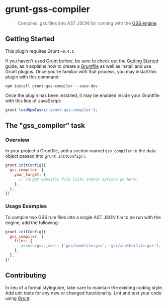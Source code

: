 # grunt-gss-compiler

> Compiles .gss files into AST JSON for running with the [GSS engine](http://gridstylesheets.org/).

## Getting Started
This plugin requires Grunt `~0.4.1`

If you haven't used [Grunt](http://gruntjs.com/) before, be sure to check out the [Getting Started](http://gruntjs.com/getting-started) guide, as it explains how to create a [Gruntfile](http://gruntjs.com/sample-gruntfile) as well as install and use Grunt plugins. Once you're familiar with that process, you may install this plugin with this command:

```shell
npm install grunt-gss-compiler --save-dev
```

Once the plugin has been installed, it may be enabled inside your Gruntfile with this line of JavaScript:

```js
grunt.loadNpmTasks('grunt-gss-compiler');
```

## The "gss_compiler" task

### Overview
In your project's Gruntfile, add a section named `gss_compiler` to the data object passed into `grunt.initConfig()`.

```js
grunt.initConfig({
  gss_compiler: {
    your_target: {
      // Target-specific file lists and/or options go here.
    },
  },
})
```
### Usage Examples

To compile two GSS rule files into a single AST JSON file to be run with the engine, add the following:

```js
grunt.initConfig({
  gss_compiler: {
    files: {
      'assets/gss.json': ['gss/somefile.gss', 'gss/anotherfile.gss'],
    },
  },
})
```

## Contributing
In lieu of a formal styleguide, take care to maintain the existing coding style. Add unit tests for any new or changed functionality. Lint and test your code using [Grunt](http://gruntjs.com/).
